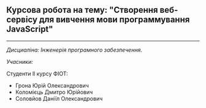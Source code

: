 ## Курсова робота на тему: "Створення веб-сервісу для вивчення мови программування JavaScript"
---
*Дисциаліна: Інженерія програмного забезпечення*.

*Учасники:*

Студенти ll курсу ФІОТ:
- Грона Юрій Олександрович
- Коломієць Дмитро Юрійович
- Соловйов Даніїл Олександрович
